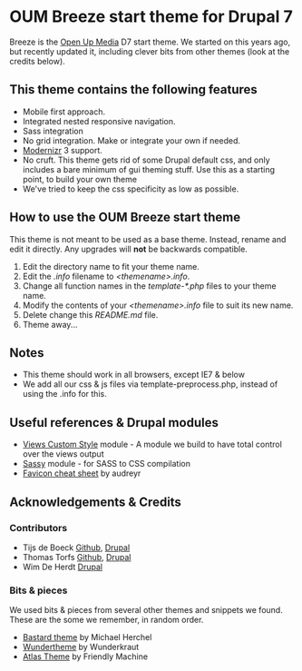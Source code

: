 # OUM Breeze start theme for Drupal 7

Breeze is the [Open Up Media](http://www.openupmedia.be) D7 start theme.
We started on this years ago, but recently updated it, including clever bits from other themes (look at the credits below).


## This theme contains the following features

*   Mobile first approach.
*   Integrated nested responsive navigation.
*   Sass integration
*   No grid integration. Make or integrate your own if needed.
*   [Modernizr](http://modernizr.com) 3 support.
*   No cruft. This theme gets rid of some Drupal default css, and only includes a bare minimum of gui theming stuff. Use this as a starting point, to build your own theme
*   We've tried to keep the css specificity as low as possible.


## How to use the OUM Breeze start theme

This theme is not meant to be used as a base theme. Instead, rename and edit it directly. Any upgrades will **not** be backwards compatible.

1.  Edit the directory name to fit your theme name.
2.  Edit the _.info_ filename to _&lt;themename&gt;.info_.
3.  Change all function names in the _template-*.php_ files to your theme name.
4.  Modify the contents of your _&lt;themename&gt;.info_ file to suit its new name.
5.  Delete change this _README.md_ file.
6.  Theme away...


## Notes

*   This theme should work in all browsers, except IE7 &amp; below
*   We add all our css & js files via template-preprocess.php, instead of using the .info for this.


## Useful references &amp; Drupal modules

*   [Views Custom Style](https://www.drupal.org/sandbox/openupmedia/2588387) module - A module we build to have total control over the views output
*   [Sassy](https://www.drupal.org/project/sassy) module - for SASS to CSS compilation
*   [Favicon cheat sheet](https://github.com/audreyr/favicon-cheat-sheet) by audreyr


## Acknowledgements &amp; Credits

### Contributors

*   Tijs de Boeck [Github](https://github.com/tijsdeboeck), [Drupal](https://www.drupal.org/u/tijsdeboeck)
*   Thomas Torfs [Github](https://github.com/thomastorfs), [Drupal](https://www.drupal.org/u/elphaenax)
*   Wim De Herdt [Drupal](https://www.drupal.org/u/wimdeherdt)

### Bits & pieces
We used bits & pieces from several other themes and snippets we found. These are the some we remember, in random order.

*   [Bastard theme](https://github.com/mherchel/bastard) by Michael Herchel
*   [Wundertheme](https://github.com/Wunderkraut-Benelux/wundertheme) by Wunderkraut
*   [Atlas Theme](https://github.com/friendlymachine/a-d7) by Friendly Machine
